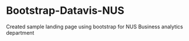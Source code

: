 # Bootstrap-Datavis-NUS
Created sample landing page using bootstrap for NUS Business analytics department
